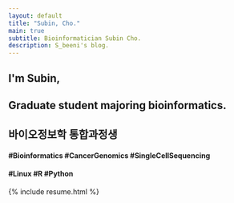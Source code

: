 ```yaml
---
layout: default
title: "Subin, Cho."
main: true
subtitle: Bioinformatician Subin Cho.
description: S_beeni's blog.
---
```

<div class="intro-animation">
<section class="explanation">
    <h1 class="intro">
    I'm Subin,
    </h1>
    <h1 class="intro">Graduate student majoring bioinformatics.
    </h1>
    <h2 class="intro">바이오정보학 통합과정생</h2>
    <h4 class="intro">#Bioinformatics #CancerGenomics #SingleCellSequencing </h4>
    <h4 class="intro">#Linux #R #Python</h4>
</section>
</div>
{% include resume.html %}
